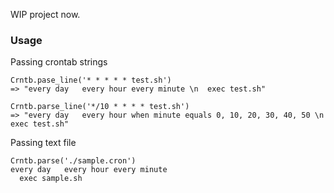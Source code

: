 WIP project now.

### Usage
Passing crontab strings
```
Crntb.pase_line('* * * * * test.sh')
=> "every day   every hour every minute \n  exec test.sh"

Crntb.parse_line('*/10 * * * * test.sh')
=> "every day   every hour when minute equals 0, 10, 20, 30, 40, 50 \n  exec test.sh"
```

Passing text file
```
Crntb.parse('./sample.cron')
every day   every hour every minute
  exec sample.sh
```
